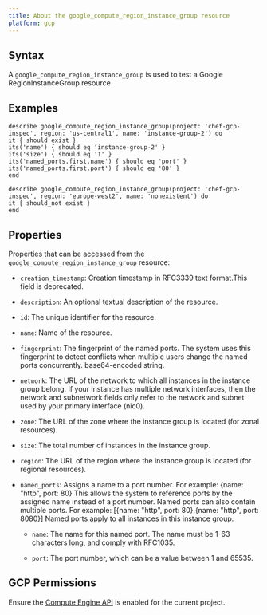 ```yaml
---
title: About the google_compute_region_instance_group resource
platform: gcp
---
```


## Syntax
A `google_compute_region_instance_group` is used to test a Google RegionInstanceGroup resource

## Examples
```
describe google_compute_region_instance_group(project: 'chef-gcp-inspec', region: 'us-central1', name: 'instance-group-2') do
it { should exist }
its('name') { should eq 'instance-group-2' }
its('size') { should eq '1' }
its('named_ports.first.name') { should eq 'port' }
its('named_ports.first.port') { should eq '80' }
end

describe google_compute_region_instance_group(project: 'chef-gcp-inspec', region: 'europe-west2', name: 'nonexistent') do
it { should_not exist }
end
```

## Properties
Properties that can be accessed from the `google_compute_region_instance_group` resource:


  * `creation_timestamp`: Creation timestamp in RFC3339 text format.This field is deprecated.

  * `description`: An optional textual description of the resource.

  * `id`: The unique identifier for the resource.

  * `name`: Name of the resource.

  * `fingerprint`: The fingerprint of the named ports. The system uses this fingerprint to detect conflicts when multiple users change the named ports concurrently. base64-encoded string.

  * `network`: The URL of the network to which all instances in the instance group belong. If your instance has multiple network interfaces, then the network and subnetwork fields only refer to the network and subnet used by your primary interface (nic0).

  * `zone`: The URL of the zone where the instance group is located (for zonal resources).

  * `size`: The total number of instances in the instance group.

  * `region`:  The URL of the region where the instance group is located (for regional resources).

  * `named_ports`: Assigns a name to a port number. For example: {name: "http", port: 80} This allows the system to reference ports by the assigned name instead of a port number. Named ports can also contain multiple ports. For example: [{name: "http", port: 80},{name: "http", port: 8080}] Named ports apply to all instances in this instance group.

    * `name`: The name for this named port. The name must be 1-63 characters long, and comply with RFC1035.

    * `port`: The port number, which can be a value between 1 and 65535.


## GCP Permissions

Ensure the [Compute Engine API](https://console.cloud.google.com/apis/library/compute.googleapis.com/) is enabled for the current project.

